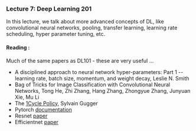 ### Lecture 7: Deep Learning 201
In this lecture, we talk about more advanced concepts of DL, like convolutional neural networks, pooling, transfer learning, learning rate scheduling, hyper parameter tuning, etc. 

#### Reading :
Much of the same papers as DL101 - these are very useful ...
-  A disciplined approach to neural network hyper-parameters: Part 1 -- learning rate, batch size, momentum, and weight decay, Leslie N. Smith  
-  Bag of Tricks for Image Classification with Convolutional Neural Networks, Tong He, Zhi Zhang, Hang Zhang, Zhongyue Zhang, Junyuan Xie, Mu Li  
-  The [1Cycle Policy](https://sgugger.github.io/the-1cycle-policy.html), Sylvain Gugger  
-  Pytorch [documentation](https://pytorch.org/docs/stable/index.html ) 
-  Resnet [paper](https://arxiv.org/abs/1512.03385)
-  Efficientnet [paper](https://arxiv.org/abs/1905.11946)
